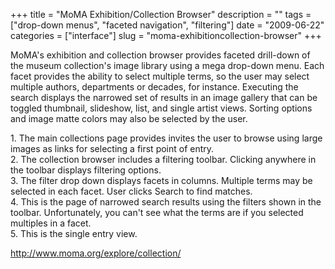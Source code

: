 +++
title = "MoMA Exhibition/Collection Browser"
description = ""
tags = ["drop-down menus", "faceted navigation", "filtering"]
date = "2009-06-22"
categories = ["interface"]
slug = "moma-exhibitioncollection-browser"
+++


<p>MoMA's exhibition and collection browser provides faceted drill-down of the museum collection's image library using a mega drop-down menu. Each facet provides the ability to select multiple terms, so the user may select multiple authors, departments or decades, for instance. Executing the search displays the narrowed set of results in an image gallery that can be toggled thumbnail, slideshow, list, and single artist views. Sorting options and image matte colors may also be selected by the user.</p>
<div id="screens-full" class="clear"><div class="caption">1. The main collections page provides invites the user to browse using large images as links for selecting a first point of entry.</div><div class="fullimg clear"><a href="http://media.konigi.com/interface/moma-filtering-1.png" class="group" rel="group" title="1. The main collections page provides invites the user to browse using large images as links for sel..."><img src="http://media.konigi.com/interface/moma-filtering-1.png" alt="" class="img-responsive"></a></div></div><div id="screens-full" class="clear"><div class="caption">2. The collection browser includes a filtering toolbar. Clicking anywhere in the toolbar displays filtering options.</div><div class="fullimg clear"><a href="http://media.konigi.com/interface/moma-filtering-2.png" class="group" rel="group" title="2. The collection browser includes a filtering toolbar. Clicking anywhere in the toolbar displays fi..."><img src="http://media.konigi.com/interface/moma-filtering-2.png" alt="" class="img-responsive"></a></div></div><div id="screens-full" class="clear"><div class="caption">3. The filter drop down displays facets in columns. Multiple terms may be selected in each facet. User clicks Search to find matches.</div><div class="fullimg clear"><a href="http://media.konigi.com/interface/moma-filtering-3.png" class="group" rel="group" title="3. The filter drop down displays facets in columns. Multiple terms may be selected in each facet. Us..."><img src="http://media.konigi.com/interface/moma-filtering-3.png" alt="" class="img-responsive"></a></div></div><div id="screens-full" class="clear"><div class="caption">4. This is the page of narrowed search results using the filters shown in the toolbar. Unfortunately, you can't see what the terms are if you selected multiples in a facet.</div><div class="fullimg clear"><a href="http://media.konigi.com/interface/moma-filtering-4.png" class="group" rel="group" title="4. This is the page of narrowed search results using the filters shown in the toolbar. Unfortunately..."><img src="http://media.konigi.com/interface/moma-filtering-4.png" alt="" class="img-responsive"></a></div></div><div id="screens-full" class="clear"><div class="caption">5. This is the single entry view.</div><div class="fullimg clear"><a href="http://media.konigi.com/interface/moma-filtering-5.png" class="group" rel="group" title="5. This is the single entry view."><img src="http://media.konigi.com/interface/moma-filtering-5.png" alt="" class="img-responsive"></a></div></div>        
<p><a href="http://www.moma.org/explore/collection/">http://www.moma.org/explore/collection/</a></p>

